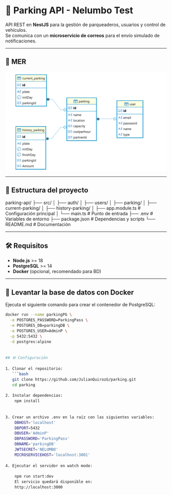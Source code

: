# 🚗 Parking API - Nelumbo Test

API REST en **NestJS** para la gestión de parqueaderos, usuarios y control de vehículos.  
Se comunica con un **microservicio de correos** para el envío simulado de notificaciones.

---
## 📂 MER

![MER](./image.png)

---
## 📂 Estructura del proyecto

  parking-api/
├── src/
│ ├── auth/
│ ├── users/ 
│ ├── parking/ 
│ ├── current-parking/ 
│ ├── history-parking/ 
│ ├── app.module.ts # Configuración principal
│ └── main.ts # Punto de entrada
├── .env # Variables de entorno
├── package.json # Dependencias y scripts
└── README.md # Documentación

---

## 🛠️ Requisitos

- **Node.js** >= 18
- **PostgreSQL** >= 14
- **Docker** (opcional, recomendado para BD)

---

## 🐘 Levantar la base de datos con Docker

Ejecuta el siguiente comando para crear el contenedor de PostgreSQL:

```bash
docker run --name parkingPG \
  -e POSTGRES_PASSWORD=ParkingPass \
  -e POSTGRES_DB=parkingDB \
  -e POSTGRES_USER=AdminP \
  -p 5432:5432 \
  -d postgres:alpine


## ⚙️ Configuración

1. Clonar el repositorio:
   ```bash
   git clone https://github.com/JulianQuirozG/parking.git
   cd parking

2. Instalar dependencias:
    npm install


3. Crear un archivo .env en la raíz con las siguientes variables:
    DBHOST='localhost'
    DBPORT=5432
    DBUSER='AdminP'
    DBPASSWORD='ParkingPass'
    DBNAME='parkingDB'
    JWTSECRET='NELUMBO' 
    MICROSERVICEHOST='localhost:3001'

4. Ejecutar el servidor en watch mode:

    npm run start:dev
    El servicio quedará disponible en:
    http://localhost:3000   